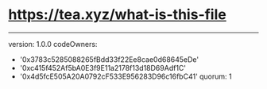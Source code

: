 # https://tea.xyz/what-is-this-file
---
version: 1.0.0
codeOwners:
  - '0x3783c5285088265fBdd33f22Ee8cae0d68645eDe'
  - '0xc415f452Af5bA0E3f9E11a2178f13d18D69Adf1C'
  - '0x4d5fcE505A20A0792cF533E956283D96c16fbC41'
quorum: 1
